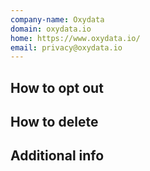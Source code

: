 ```yaml
---
company-name: Oxydata
domain: oxydata.io
home: https://www.oxydata.io/
email: privacy@oxydata.io
---
```

## How to opt out




## How to delete




## Additional info


















